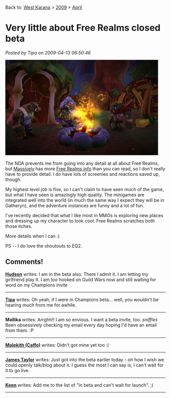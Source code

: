 Back to: [West Karana](/posts/westkarana.md) > [2009](/posts/2009/westkarana.md) > [April](./westkarana.md)
# Very little about Free Realms closed beta

*Posted by Tipa on 2009-04-13 06:50:46*

[![54755](../../../uploads/2009/04/54755-480x300.jpg "54755")](../../../uploads/2009/04/54755.jpg)

The NDA prevents me from going into any detail at all about Free Realms, but [Massively](http://www.massively.com/) has more [Free Realms info](http://www.massively.com/category/free-realms) than you can read, so I don't really have to provide detail. I do have lots of screenies and reactions saved up, though.

My highest level job is five, so I can't claim to have seen much of the game, but what I have seen is amazingly high quality. The minigames are integrated well into the world (in much the same way I expect they will be in Gatheryn), and the adventure instances are funny and a lot of fun.

I've recently decided that what I like most in MMOs is exploring new places and dressing up my character to look cool. Free Realms scratches both those itches.

More details when I can :)

PS -- I do love the shoutouts to EQ2.


## Comments!

**[Hudson](http://hudshideout.com/blog)** writes: I am in the beta also. There I admit it. I am letting my girlfriend play it. I am too hooked on Guild Wars now and still waiting for word on my Champions invite

---

**[Tipa](https://chasingdings.com)** writes: Oh yeah, if I were in Champions beta... well, you wouldn't be hearing much from me for awhile.

---

**Mallika** writes: Arrghh!! I am so envious. I want a beta invite, too. *sniffles* Been obsessively checking my email every day hoping I'd have an email from them. :P

---

**[Malekith (Caffo)](http://caffo.chaosnet.org/)** writes: Didn't got mine yet too :(

---

**[James Taylor](http://iwinbutton.com)** writes: Just got into the beta earlier today - oh how I wish we could openly talk/blog about it. I guess the most I can say is, I can't wait for it to go live.

---

**[Keen](http://www.keenandgraev.com)** writes: Add me to the list of "in beta and can't wait for launch". ;)

---

